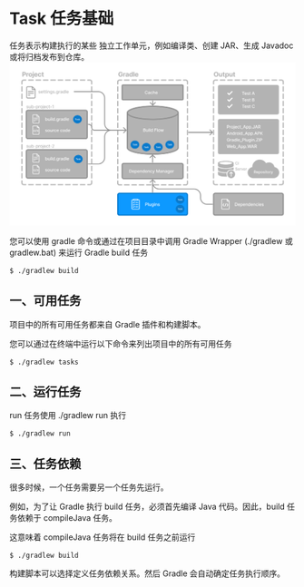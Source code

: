 # Task 任务基础
任务表示构建执行的某些 独立工作单元，例如编译类、创建 JAR、生成 Javadoc 或将归档发布到仓库。
![](./gradle-basic-5.png)

您可以使用 gradle 命令或通过在项目目录中调用 Gradle Wrapper (./gradlew 或 gradlew.bat) 来运行 Gradle build 任务
```
$ ./gradlew build
```

## 一、可用任务

项目中的所有可用任务都来自 Gradle 插件和构建脚本。

您可以通过在终端中运行以下命令来列出项目中的所有可用任务
```
$ ./gradlew tasks
```


## 二、运行任务

run 任务使用 ./gradlew run 执行
```
$ ./gradlew run
```

## 三、任务依赖
 
 很多时候，一个任务需要另一个任务先运行。

 例如，为了让 Gradle 执行 build 任务，必须首先编译 Java 代码。因此，build 任务依赖于 compileJava 任务。

 这意味着 compileJava 任务将在 build 任务之前运行

 ```
 $ ./gradlew build
 ```

构建脚本可以选择定义任务依赖关系。然后 Gradle 会自动确定任务执行顺序。
